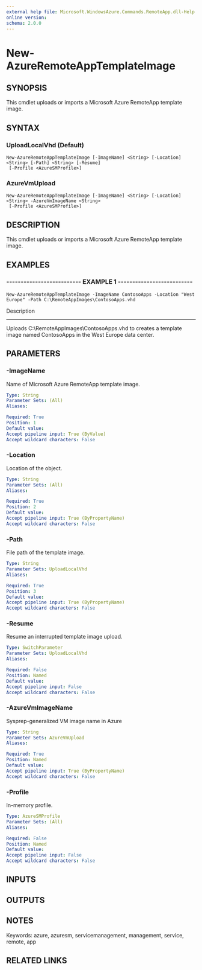 ```yaml
---
external help file: Microsoft.WindowsAzure.Commands.RemoteApp.dll-Help.xml
online version: 
schema: 2.0.0
---
```


# New-AzureRemoteAppTemplateImage
## SYNOPSIS
This cmdlet uploads or imports a Microsoft Azure RemoteApp template image.

## SYNTAX

### UploadLocalVhd (Default)
```
New-AzureRemoteAppTemplateImage [-ImageName] <String> [-Location] <String> [-Path] <String> [-Resume]
 [-Profile <AzureSMProfile>]
```

### AzureVmUpload
```
New-AzureRemoteAppTemplateImage [-ImageName] <String> [-Location] <String> -AzureVmImageName <String>
 [-Profile <AzureSMProfile>]
```

## DESCRIPTION
This cmdlet uploads or imports a Microsoft Azure RemoteApp template image.

## EXAMPLES

### -------------------------- EXAMPLE 1 --------------------------
```
New-AzureRemoteAppTemplateImage -ImageName ContosoApps -Location "West Europe" -Path C:\RemoteAppImages\ContosoApps.vhd
```

Description

-----------

Uploads C:\RemoteAppImages\ContosoApps.vhd to creates a template image named ContosoApps in the West Europe data center.

## PARAMETERS

### -ImageName
Name of Microsoft Azure RemoteApp template image.

```yaml
Type: String
Parameter Sets: (All)
Aliases: 

Required: True
Position: 1
Default value: 
Accept pipeline input: True (ByValue)
Accept wildcard characters: False
```

### -Location
Location of the object.

```yaml
Type: String
Parameter Sets: (All)
Aliases: 

Required: True
Position: 2
Default value: 
Accept pipeline input: True (ByPropertyName)
Accept wildcard characters: False
```

### -Path
File path of the template image.

```yaml
Type: String
Parameter Sets: UploadLocalVhd
Aliases: 

Required: True
Position: 3
Default value: 
Accept pipeline input: True (ByPropertyName)
Accept wildcard characters: False
```

### -Resume
Resume an interrupted template image upload.

```yaml
Type: SwitchParameter
Parameter Sets: UploadLocalVhd
Aliases: 

Required: False
Position: Named
Default value: 
Accept pipeline input: False
Accept wildcard characters: False
```

### -AzureVmImageName
Sysprep-generalized VM image name in Azure

```yaml
Type: String
Parameter Sets: AzureVmUpload
Aliases: 

Required: True
Position: Named
Default value: 
Accept pipeline input: True (ByPropertyName)
Accept wildcard characters: False
```

### -Profile
In-memory profile.

```yaml
Type: AzureSMProfile
Parameter Sets: (All)
Aliases: 

Required: False
Position: Named
Default value: 
Accept pipeline input: False
Accept wildcard characters: False
```

## INPUTS

## OUTPUTS

## NOTES
Keywords: azure, azuresm, servicemanagement, management, service, remote, app

## RELATED LINKS

